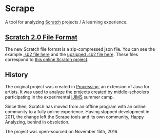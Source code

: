 # Scrape

A tool for analyzing [Scratch](https://scratch.mit.edu) projects / A learning experience.

## [Scratch 2.0 File Format](https://wiki.scratch.mit.edu/wiki/Scratch_File_Format_\(2.0\))

The new Scratch file format is a zip-compressed json file. You can see the example [.sb2 file here](./examples/learning_ai.sb2) and the [upzipped .sb2 file here](./examples/learning_ai.json). These files correspond to [this online Scratch project](https://scratch.mit.edu/projects/124636317/#editor).

## History

The original project was created in [Processing](http://processing.org), an extension of Java for artists. It was used to analyze the projects created by middle-schoolers participating in the experimental [IJIMS](http://www.tcnj.edu/~ijims/ "Interactive Journalism Institute for Middle Schoolers") summer camp.

Since then, Scratch has moved from an offline program with an online community to a fully online experience. Having stopped development in 2011, the change left the Scrape tools and its own community, Happy Analyzing, behind in obsoletion.

The project was open-sourced on November 15th, 2016.
